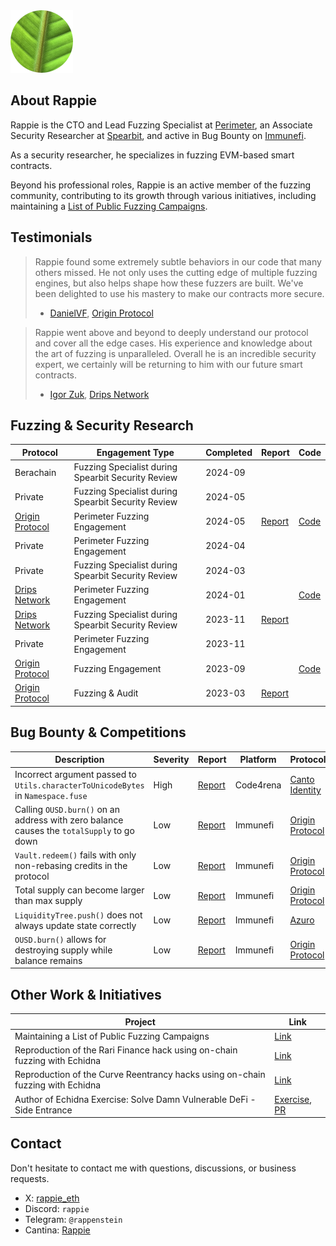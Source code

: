 <img src="assets/profile.png" alt="Profile Picture">

## About Rappie
Rappie is the CTO and Lead Fuzzing Specialist at [Perimeter](https://perimetersec.io), an Associate Security Researcher at [Spearbit](https://spearbit.com/), and active in Bug Bounty on [Immunefi](https://immunefi.com/).

As a security researcher, he specializes in fuzzing EVM-based smart contracts. 

Beyond his professional roles, Rappie is an active member of the fuzzing community, contributing to its growth through various initiatives, including maintaining a [List of Public Fuzzing Campaigns](https://github.com/perimetersec/public-fuzzing-campaigns-list).

## Testimonials
> Rappie found some extremely subtle behaviors in our code that many others missed. He not only uses the cutting edge of multiple fuzzing engines, but also helps shape how these fuzzers are built. We've been delighted to use his mastery to make our contracts more secure.
> 
>   - [DanielVF](https://x.com/danielvf), [Origin Protocol](https://www.originprotocol.com/)

> Rappie went above and beyond to deeply understand our protocol and cover all the edge cases. His experience and knowledge about the art of fuzzing is unparalleled. Overall he is an incredible security expert, we certainly will be returning to him with our future smart contracts.
>
>   - [Igor Zuk](https://x.com/code_sandwich), [Drips Network](https://www.drips.network/)

## Fuzzing & Security Research

| Protocol                                           | Engagement Type                                    | Completed | Report                                                                                                                                   | Code                                                                                            |
| -------------------------------------------------- | -------------------------------------------------- | --------- | ---------------------------------------------------------------------------------------------------------------------------------------- | ----------------------------------------------------------------------------------------------- |
| Berachain                                          | Fuzzing Specialist during Spearbit Security Review | 2024-09   |                                                                                                                                          |                                                                                                 |
| Private                                            | Fuzzing Specialist during Spearbit Security Review | 2024-05   |                                                                                                                                          |                                                                                                 |
| [Origin Protocol](https://www.originprotocol.com/) | Perimeter Fuzzing Engagement                       | 2024-05   | [Report](https://github.com/perimetersec/origin-oeth-fuzzing/blob/main/reports/Origin%20Protocol%20OETHVault%20-%20Fuzzing%20Report.pdf) | [Code](https://github.com/perimetersec/origin-oeth-fuzzing/tree/main/src/fuzz/oethvault)        |
| Private                                            | Perimeter Fuzzing Engagement                       | 2024-04   |                                                                                                                                          |                                                                                                 |
| Private                                            | Fuzzing Specialist during Spearbit Security Review | 2024-03   |                                                                                                                                          |                                                                                                 |
| [Drips Network](https://www.drips.network/)        | Perimeter Fuzzing Engagement                       | 2024-01   |                                                                                                                                          | [Code](https://github.com/perimetersec/drips-fuzzing/tree/main/src/echidna)<br>                 |
| [Drips Network](https://www.drips.network/)        | Fuzzing Specialist during Spearbit Security Review | 2023-11   | [Report](https://docs.drips.network/assets/files/Spearbit_Drips_Network_Security_Review-d5cda225c36d4c2f1185e154431812b5.pdf)            | <br>                                                                                            |
| Private                                            | Perimeter Fuzzing Engagement                       | 2023-11   |                                                                                                                                          |                                                                                                 |
| [Origin Protocol](https://www.originprotocol.com/) | Fuzzing Engagement                                 | 2023-09   |                                                                                                                                          | [Code](https://github.com/OriginProtocol/origin-dollar/tree/master/contracts/contracts/echidna) |
| [Origin Protocol](https://www.originprotocol.com/) | Fuzzing & Audit                                    | 2023-03   | [Report]( reports/Origin%20Protocol%20-%20Security%20assessment%20of%20PR%20%231239.md)                                                  |                                                                                                 |

## Bug Bounty & Competitions
| Description                                                                               | Severity<br> | Report                                                                                                              | Platform  | Protocol                                           |
| ----------------------------------------------------------------------------------------- | ------------ | ------------------------------------------------------------------------------------------------------------------- | --------- | -------------------------------------------------- |
| Incorrect argument passed to `Utils.characterToUnicodeBytes` in `Namespace.fuse`          | High         | [Report](https://github.com/code-423n4/2023-03-canto-identity-findings/issues/101)                                  | Code4rena | [Canto Identity](https://www.cantoidentity.build/) |
| Calling `OUSD.burn()` on an address with zero balance causes the `totalSupply` to go down | Low          | [Report](reports/Origin%20Protocol%20-%20Token%20burn%20bug.md)                                                     | Immunefi  | [Origin Protocol](https://www.originprotocol.com/) |
| `Vault.redeem()` fails with only non-rebasing credits in the protocol                     | Low          | [Report](reports/Origin%20Protocol%20-%20Redeem%20with%20no%20rebasing%20credits.md)                                | Immunefi  | [Origin Protocol](https://www.originprotocol.com/) |
| Total supply can become larger than max supply                                            | Low          | [Report](reports/Origin%20Protocol%20-%20Total%20supply%20can%20become%20larger%20than%20max%20supply.md)           | Immunefi  | [Origin Protocol](https://www.originprotocol.com/) |
| `LiquidityTree.push()` does not always update state correctly                             | Low          | [Report](reports/Azuro%20-%20Function%20push%20does%20not%20always%20update%20correctly.md)                         | Immunefi  | [Azuro](https://azuro.org/)                        |
| `OUSD.burn()` allows for destroying supply while balance remains                          | Low          | [Report](reports/Origin%20Protocol%20-%20OUSD%20burn%20allows%20destroying%20supply%20while%20balance%20remains.md) | Immunefi  | [Origin Protocol](https://www.originprotocol.com/) |

## Other Work & Initiatives

| Project                                                                        | Link                                                                                                                                                                                             |
| ------------------------------------------------------------------------------ | ------------------------------------------------------------------------------------------------------------------------------------------------------------------------------------------------ |
| Maintaining a List of Public Fuzzing Campaigns                                 | [Link](https://github.com/perimetersec/public-fuzzing-campaigns-list)                                                                                                                            |
| Reproduction of the Rari Finance hack using on-chain fuzzing with Echidna      | [Link](https://github.com/rappie/echidna-rari-hack)                                                                                                                                              |
| Reproduction of the Curve Reentrancy hacks using on-chain fuzzing with Echidna | [Link](https://github.com/rappie/echidna-curve-reentrancy-hack)                                                                                                                                  |
| Author of Echidna Exercise: Solve Damn Vulnerable DeFi - Side Entrance         | [Exercise](https://github.com/crytic/building-secure-contracts/blob/master/program-analysis/echidna/exercises/Exercise-7.md), [PR](https://github.com/crytic/building-secure-contracts/pull/143) |

## Contact
Don't hesitate to contact me with questions, discussions, or business requests.
- X: [rappie_eth](https://x.com/rappie_eth)
- Discord: `rappie`
- Telegram: `@rappenstein`
- Cantina: [Rappie](https://cantina.xyz/u/Rappie)
